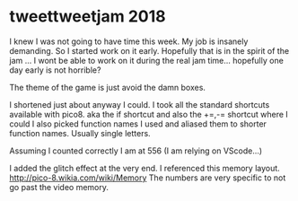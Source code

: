 
# tweettweetjam 2018

I knew I was not going to have time this week. My job is insanely demanding.
So I started work on it early. Hopefully that is in the spirit of the jam ... I wont be able to work on it during the real jam time...
hopefully one day early is not horrible?

The theme of the game is just avoid the damn boxes.

I shortened just about anyway I could. I took all the standard shortcuts available with pico8.
aka the if shortcut and also the +=,-= shortcut where I could
I also picked function names I used and aliased them to shorter function names. Usually single letters.

Assuming I counted correctly I am at 556 (I am relying on VScode...)

I added the glitch effect at the very end. I referenced this memory layout.
http://pico-8.wikia.com/wiki/Memory
The numbers are very specific to not go past the video memory.
